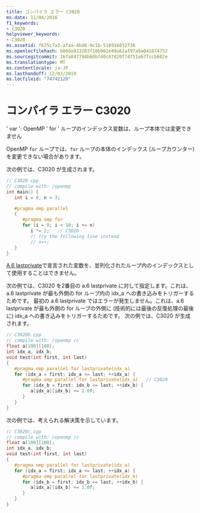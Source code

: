 ```yaml
---
title: コンパイラ エラー C3020
ms.date: 11/04/2016
f1_keywords:
- C3020
helpviewer_keywords:
- C3020
ms.assetid: f625c7a3-afaa-4bd8-9c1b-51891b832f36
ms.openlocfilehash: b066e813203f10b902e49a62af97a9a041874752
ms.sourcegitcommit: 16fa847794b60bf40c67d20f74751a67fccb602e
ms.translationtype: MT
ms.contentlocale: ja-JP
ms.lasthandoff: 12/03/2019
ms.locfileid: "74742120"
---
```

# <a name="compiler-error-c3020"></a>コンパイラ エラー C3020

' var ': OpenMP ' for ' ループのインデックス変数は、ループ本体では変更できません

OpenMP `for` ループでは、`for` ループの本体のインデックス (ループカウンター) を変更できない場合があります。

次の例では、C3020 が生成されます。

```cpp
// C3020.cpp
// compile with: /openmp
int main() {
   int i = 0, n = 3;

   #pragma omp parallel
   {
      #pragma omp for
      for (i = 0; i < 10; i += n)
         i *= 2;   // C3020
         // try the following line instead
         // n++;
   }
}
```

[A.6 lastprivate](../../parallel/openmp/reference/lastprivate.md)で宣言された変数を、並列化されたループ内のインデックスとして使用することはできません。

次の例では、C3020 を2番目の a.6 lastprivate に対して指定します。これは、a.6 lastprivate が最も外側の for ループ内の idx_a への書き込みをトリガーするためです。 最初の a.6 lastprivate ではエラーが発生しません。これは、a.6 lastprivate が最も外側の for ループの外側に (技術的には最後の反復処理の最後に) idx_a への書き込みをトリガーするためです。 次の例では、C3020 が生成されます。

```cpp
// C3020b.cpp
// compile with: /openmp /c
float a[100][100];
int idx_a, idx_b;
void test(int first, int last)
{
   #pragma omp parallel for lastprivate(idx_a)
   for (idx_a = first; idx_a <= last; ++idx_a) {
      #pragma omp parallel for lastprivate(idx_a)   // C3020
      for (idx_b = first; idx_b <= last; ++idx_b) {
         a[idx_a][idx_b] += 1.0f;
      }
   }
}
```

次の例では、考えられる解決策を示しています。

```cpp
// C3020c.cpp
// compile with: /openmp /c
float a[100][100];
int idx_a, idx_b;
void test(int first, int last)
{
   #pragma omp parallel for lastprivate(idx_a)
   for (idx_a = first; idx_a <= last; ++idx_a) {
      #pragma omp parallel for lastprivate(idx_b)
      for (idx_b = first; idx_b <= last; ++idx_b) {
         a[idx_a][idx_b] += 1.0f;
      }
   }
}
```
